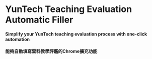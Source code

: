 <h1>YunTech Teaching Evaluation Automatic Filler</h1>
<h4>Simplify your YunTech teaching evaluation process with one-click automation</h4>
<h4>能夠自動填寫雲科教學評鑑的Chrome擴充功能</h4>
